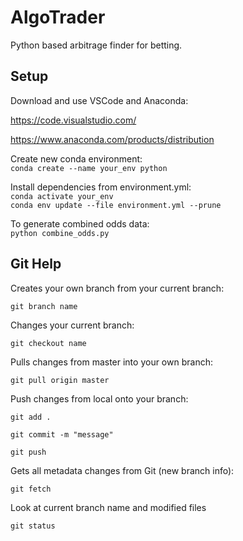 # AlgoTrader

Python based arbitrage finder for betting.

## Setup

Download and use VSCode and Anaconda:

https://code.visualstudio.com/

https://www.anaconda.com/products/distribution

Create new conda environment:  
`conda create --name your_env python`

Install dependencies from environment.yml:  
`conda activate your_env`  
`conda env update --file environment.yml --prune`

To generate combined odds data:  
`python combine_odds.py`


## Git Help

Creates your own branch from your current branch:

`git branch name`


Changes your current branch:

`git checkout name`

Pulls changes from master into your own branch:

`git pull origin master`

Push changes from local onto your branch:

`git add .`

`git commit -m "message"`

`git push`

Gets all metadata changes from Git (new branch info):

`git fetch`

Look at current branch name and modified files

`git status`